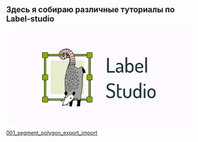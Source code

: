 ## Здесь я собираю различные туториалы по Label-studio



![](label_studio.png)

[001_segment_polygon_export_import](001_segment_polygon_export_import)